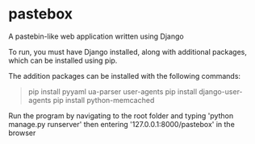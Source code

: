 # pastebox
A pastebin-like web application written using Django

To run, you must have Django installed, along with additional packages, which can be installed using pip.

The addition packages can be installed with the following commands:
> pip install pyyaml ua-parser user-agents
> pip install django-user-agents
> pip install python-memcached

Run the program by navigating to the root folder and typing 'python manage.py runserver' then entering '127.0.0.1:8000/pastebox' in the browser 
